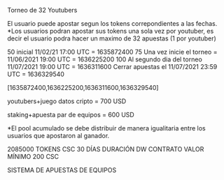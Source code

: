 Torneo de 32 Youtubers

El usuario puede apostar segun los tokens correpondientes a las fechas.
*Los usuarios podran apostar sus tokens una sola vez por youtuber, es decir el usuario podra hacer un maximo de 32 apuestas
(1 por youtuber)


50 inicial 11/02/21 17:00 UTC = 1635872400
75 Una vez inicie el torneo = 11/06/2021 19:00 UTC = 1636225200
100 Al segundo dia del torneo  11/07/2021 19:00 UTC = 1636311600
Cerrar apuestas el 11/07/2021 23:59 UTC = 1636329540

[1635872400,1636225200,1636311600,1636329540]

youtubers+juego datos cripto = 700 USD

staking+apuesta par de equipos = 600 USD

*El pool acumulado se debe distribuir de manera igualitaria entre los usuarios que apostaron al ganador.

2085000 TOKENS CSC
30 DÍAS DURACIÓN DW CONTRATO 
VALOR MÍNIMO 200 CSC 

SISTEMA DE APUESTAS DE EQUIPOS